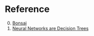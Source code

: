 # Reference

0. [Bonsai](https://phonepe.github.io/bonsai/index.html)
0. [Neural Networks are Decision Trees](https://arxiv.org/abs/2210.05189)

